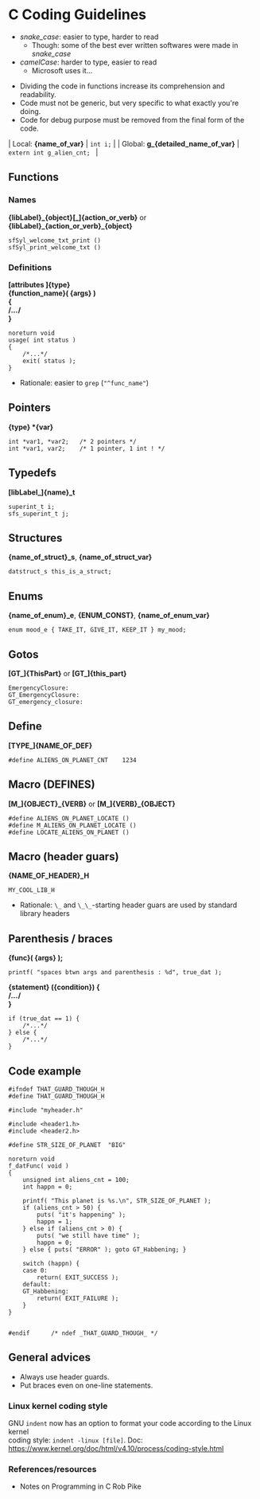 C Coding Guidelines
===================

* *snake_case*: easier to type, harder to read
	* Though: some of the best ever written softwares were made in *snake_case*
* *camelCase*: harder to type, easier to read
	* Microsoft uses it...
<!-- separator -->
* Dividing the code in functions increase its comprehension and readability.
* Code must not be generic, but very specific to what exactly you're doing.
* Code for debug purpose must be removed from the final form of the code.

| Local: **{name\_of\_var}**  			| `int i;` |
| Global: **g\_{detailed\_name\_of\_var}**  	| `extern int g_alien_cnt; ` |
## Functions
### Names
**{libLabel}\_{object}[\_]{action\_or\_verb}** or **{libLabel}\_{action\_or\_verb}\_{object}**
```
sfSyl_welcome_txt_print ()
sfSyl_print_welcome_txt ()
```
### Definitions
**[attributes ]{type}   
{function_name}( {args} )   
{  
	/*...*/  
}**
```
noreturn void
usage( int status )
{
	/*...*/
	exit( status );
}
```
* Rationale: easier to `grep` (`"^func_name"`)
## Pointers
**{type} \*{var}**
```
int *var1, *var2; 	/* 2 pointers */
int *var1, var2; 	/* 1 pointer, 1 int ! */
```
## Typedefs
**[libLabel\_]{name}\_t**
```
superint_t i;
sfs_superint_t j;
```
## Structures
**{name\_of\_struct}\_s**, **{name\_of\_struct\_var}**
```
datstruct_s this_is_a_struct;
```
## Enums
**{name\_of\_enum}\_e**, **{ENUM\_CONST}**, **{name\_of\_enum\_var}**
```
enum mood_e { TAKE_IT, GIVE_IT, KEEP_IT } my_mood;
```
## Gotos
**[GT\_]{ThisPart}** or **[GT\_]{this_part}**
```
EmergencyClosure:
GT_EmergencyClosure:
GT_emergency_closure:
```
## Define
**[TYPE\_]{NAME\_OF\_DEF}**
```
#define ALIENS_ON_PLANET_CNT 	1234
```
## Macro (DEFINES)
**[M\_]{OBJECT}\_{VERB}** or **[M\_]{VERB}\_{OBJECT}**
```
#define ALIENS_ON_PLANET_LOCATE ()
#define M_ALIENS_ON_PLANET_LOCATE ()
#define LOCATE_ALIENS_ON_PLANET ()
```
## Macro (header guars)
**{NAME\_OF\_HEADER}\_H**
```
MY_COOL_LIB_H
```
* Rationale: `\_` and `\_\_`-starting header guars are used by standard library headers
## Parenthesis / braces
**{func}( {args} );**
```
printf( "spaces btwn args and parenthesis : %d", true_dat );
```
**{statement} ({condition}) {  
    /*...*/  
}**
```
if (true_dat == 1) {
	/*...*/
} else {
	/*...*/
}
```
## Code example
```
#ifndef THAT_GUARD_THOUGH_H
#define THAT_GUARD_THOUGH_H

#include "myheader.h"

#include <header1.h>
#include <header2.h>

#define STR_SIZE_OF_PLANET 	"BIG"

noreturn void
f_datFunc( void )
{
	unsigned int aliens_cnt = 100;
	int happn = 0;

	printf( "This planet is %s.\n", STR_SIZE_OF_PLANET );
	if (aliens_cnt > 50) {
		puts( "it's happening" );
		happn = 1;
	} else if (aliens_cnt > 0) {
		puts( "we still have time" );
		happn = 0;
	} else { puts( "ERROR" ); goto GT_Habbening; }
	
	switch (happn) {
	case 0:
		return( EXIT_SUCCESS );
	default:
	GT_Habbening:
		return( EXIT_FAILURE );
	}
}


#endif 		/* ndef _THAT_GUARD_THOUGH_ */
```

## General advices

* Always use header guards.
* Put braces even on one-line statements.

### Linux kernel coding style

GNU `indent` now has an option to format your code according to the Linux kernel  
coding style: `indent -linux [file]`.
Doc: <https://www.kernel.org/doc/html/v4.10/process/coding-style.html>

### References/resources

* Notes on Programming in C
                    Rob Pike
